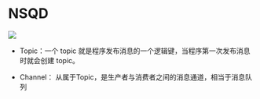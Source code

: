 # NSQD

![](/uploads/upload_aace2861d73e0becfe16f82d7241ff21.png)

- Topic：一个 topic 就是程序发布消息的一个逻辑键，当程序第一次发布消息时就会创建 topic。

- Channel： 从属于Topic，是生产者与消费者之间的消息通道，相当于消息队列
